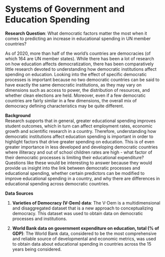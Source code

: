 # Systems of Government and Education Spending

**Research Question**:  What democratic factors matter the most when it comes to predicting an increase in educational spending in UN member countries?

As of 2020, more than half of the world’s countries are democracies (of which 164 are UN member states). While there has been a lot of research on how education affects democratization, there has been comparatively little research devoted to understanding how democratic
institutions affect spending on education. Looking into the effect of specific democratic processes is important because no two democratic countries can be said to have exactly the
same democratic institutions, as they may vary on dimensions such as access to power, the
distribution of resources, and whether clean elections are held. Moreover, even if a few democratic countries are fairly similar in a few dimensions, the overall mix of democracy defining characteristics may be quite different.

**Background** <br>
Research supports that in general, greater educational spending improves student outcomes,
which in turn can affect employment rates, economic growth and scientific research in a
country. Therefore, understanding how democratic institutions affect education spending
is important in order to highlight factors that drive greater spending on education. This
is of even greater importance in less developed and developing democratic countries where
illiteracy and out of school children rates are high - what factor of their democratic processes is limiting their educational expenditure? Questions like these would be interesting
to answer because they would provide us insight into the link between democratic processes
and educational spending, whether certain predictors can be modified to improve educational spending in a country, and why there are differences in educational spending across
democratic countries.

**Data Sources**
1. **Varieties of Democracy (V-Dem) data**: The V-Dem is a multidimensional and
disaggregated dataset that is a new approach to conceptualizing democracy. This
dataset was used to obtain data on democratic processes and institutions.

2. **World Bank data on government expenditure on education, total (% of
GDP)**: The World Bank data, considered to be the most comprehensive and reliable source of developmental and economic metrics, was used to obtain data about
educational spending in countries across the 15 years being considered.
